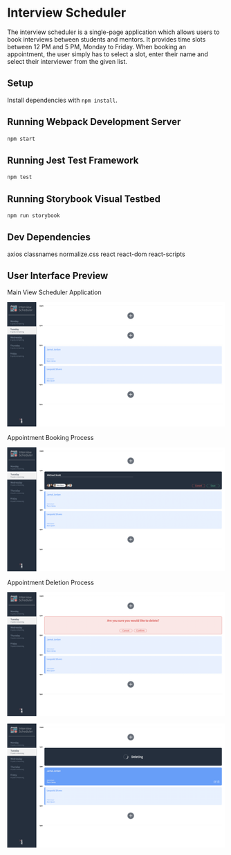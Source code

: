 # Interview Scheduler

The interview scheduler is a single-page application which allows users to book interviews between students and mentors. It provides time slots between 12 PM and 5 PM, Monday to Friday. When booking an appointment, the user simply has to select a slot, enter their name and select their interviewer from the given list.

## Setup

Install dependencies with `npm install`.

## Running Webpack Development Server

```sh
npm start
```

## Running Jest Test Framework

```sh
npm test
```

## Running Storybook Visual Testbed

```sh
npm run storybook
```

## Dev Dependencies
axios
classnames
normalize.css
react
react-dom
react-scripts

## User Interface Preview

Main View Scheduler Application

![Home Page](https://github.com/egalea504/scheduler/blob/5c0df92476282fd073612df6cd0d24c3798c8227/media/Scheduler%20App_%20UI%20Preview_1.png)

Appointment Booking Process

![Book Appointment](https://github.com/egalea504/scheduler/blob/5c0df92476282fd073612df6cd0d24c3798c8227/media/Scheduler%20App_%20UI%20Preview_2.png)

Appointment Deletion Process

![Delete Appointment](https://github.com/egalea504/scheduler/blob/5c0df92476282fd073612df6cd0d24c3798c8227/media/Scheduler%20App_%20UI%20Preview_3.png)

![Delete Appointment](https://github.com/egalea504/scheduler/blob/5c0df92476282fd073612df6cd0d24c3798c8227/media/Scheduler%20App_%20UI%20Preview_4.png)
